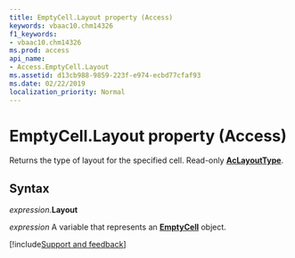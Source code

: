 ```yaml
---
title: EmptyCell.Layout property (Access)
keywords: vbaac10.chm14326
f1_keywords:
- vbaac10.chm14326
ms.prod: access
api_name:
- Access.EmptyCell.Layout
ms.assetid: d13cb988-9859-223f-e974-ecbd77cfaf93
ms.date: 02/22/2019
localization_priority: Normal
---
```



# EmptyCell.Layout property (Access)

Returns the type of layout for the specified cell. Read-only **[AcLayoutType](Access.AcLayoutType.md)**.


## Syntax

_expression_.**Layout**

_expression_ A variable that represents an **[EmptyCell](Access.EmptyCell.md)** object.




[!include[Support and feedback](~/includes/feedback-boilerplate.md)]